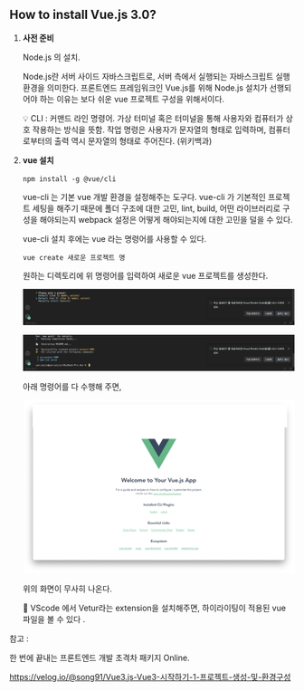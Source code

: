 ## How to install Vue.js 3.0?

1. **사전 준비**

   Node.js 의 설치.

   Node.js란 서버 사이드 자바스크립트로, 서버 측에서 실행되는 자바스크립트 실행 환경을 의미한다. 프론트엔드 프레임워크인 Vue.js를 위해 Node.js 설치가 선행되어야 하는 이유는 보다 쉬운 vue 프로젝트 구성을 위해서이다.

   <aside>
   💡 CLI : 커맨드 라인 명령어. 가상 터미널 혹은 터미널을 통해 사용자와 컴퓨터가 상호 작용하는 방식을 뜻함. 작업 명령은 사용자가 문자열의 형태로 입력하며, 컴퓨터로부터의 출력 역시 문자열의 형태로 주어진다. (위키백과)

   </aside>

2. **vue 설치**

   `npm install -g @vue/cli`

   vue-cli 는 기본 vue 개발 환경을 설정해주는 도구다. vue-cli 가 기본적인 프로젝트 세팅을 해주기 때문에 폴더 구조에 대한 고민, lint, build, 어떤 라이브러리로 구성을 해야되는지 webpack 설정은 어떻게 해야되는지에 대한 고민을 덜을 수 있다.

   vue-cli 설치 후에는 vue 라는 명령어를 사용할 수 있다.

   `vue create 새로운 프로젝트 명`

   원하는 디렉토리에 위 명령어를 입력하여 새로운 vue 프로젝트를 생성한다.

   ![img1-1.png](img/img1-1.png)

   ![img1-2.png](img/img1-2.png)


   아래 명령어를 다 수행해 주면,

   ![img1-3.png](img/img1-3.png)

   위의 화면이 무사히 나온다.

   📣 VScode 에서 Vetur라는 extension을 설치해주면, 하이라이팅이 적용된 vue 파일을 볼 수 있다 .

참고 :

한 번에 끝내는 프론트엔드 개발 초격차 패키지 Online.

https://velog.io/@song91/Vue3.js-Vue3-시작하기-1-프로젝트-생성-및-환경구성
